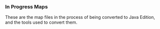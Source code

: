 ### In Progress Maps
 These are the map files in the process of being converted to Java Edition, and the tools used to convert them.

